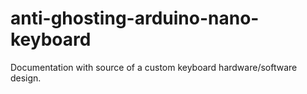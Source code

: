 # anti-ghosting-arduino-nano-keyboard
Documentation with source of a custom keyboard hardware/software design.
